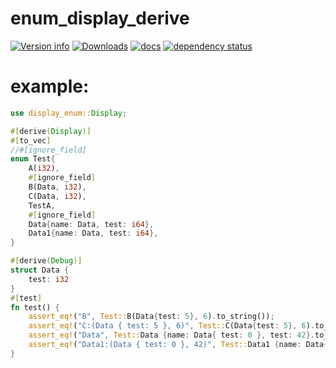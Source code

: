 # enum_display_derive

[![Version info](https://img.shields.io/crates/v/display_enum.svg)](https://crates.io/crates/display_enum)
[![Downloads](https://img.shields.io/crates/d/display_enum.svg?style=flat-square)](https://crates.io/crates/display_enum)
[![docs](https://img.shields.io/badge/docs-latest-blue.svg?style=flat-square)](https://docs.rs/display_enum)
[![dependency status](https://deps.rs/crate/display_enum/0.1.5/status.svg)](https://deps.rs/crate/display_enum)


# example:
```rust
use display_enum::Display;

#[derive(Display)]
#[to_vec]
//#[ignore_field]
enum Test{
    A(i32),
    #[ignore_field]
    B(Data, i32),
    C(Data, i32),
    TestA,
    #[ignore_field]
    Data{name: Data, test: i64},
    Data1{name: Data, test: i64},
}

#[derive(Debug)]
struct Data {
    test: i32
}
#[test]
fn test() {
    assert_eq!("B", Test::B(Data{test: 5}, 6).to_string());
    assert_eq!("C:(Data { test: 5 }, 6)", Test::C(Data{test: 5}, 6).to_string());
    assert_eq!("Data", Test::Data {name: Data{ test: 0 }, test: 42}.to_string());
    assert_eq!("Data1:(Data { test: 0 }, 42)", Test::Data1 {name: Data{ test: 0 }, test: 42}.to_string());
}
```